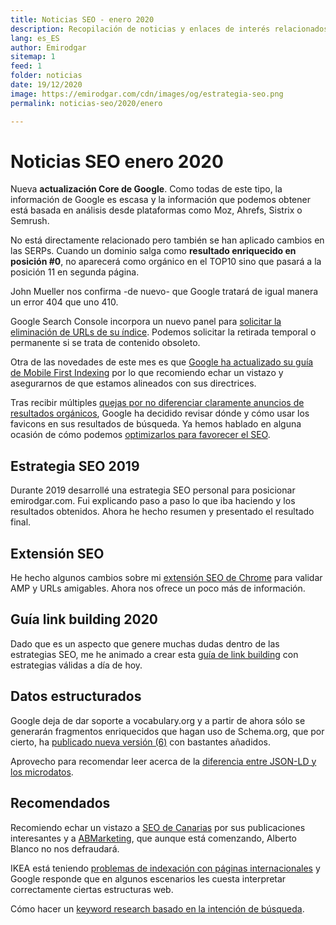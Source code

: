 ```yaml
---
title: Noticias SEO - enero 2020
description: Recopilación de noticias y enlaces de interés relacionados con el SEO y Marketing digital
lang: es_ES
author: Emirodgar
sitemap: 1
feed: 1
folder: noticias
date: 19/12/2020
image: https://emirodgar.com/cdn/images/og/estrategia-seo.png
permalink: noticias-seo/2020/enero

---
```


# Noticias SEO enero 2020

Nueva **actualización Core de Google**. Como todas de este tipo, la información de Google es escasa y la información que podemos obtener está basada en análisis desde plataformas como Moz, Ahrefs, Sistrix o Semrush.

<amp-twitter 
  width="375"
  height="472"
  layout="responsive"
  data-tweetid="1222067475967172608">
</amp-twitter>

No está directamente relacionado pero también se han aplicado cambios en las SERPs. Cuando un dominio salga como **resultado enriquecido en posición #0**, no aparecerá como orgánico en el TOP10 sino que pasará a la posición 11 en segunda página.

<amp-twitter 
  width="375"
  height="472"
  layout="responsive"
  data-tweetid="1220249414528389120">
</amp-twitter>

John Mueller nos confirma -de nuevo- que Google tratará de igual manera un error 404 que uno 410.

<amp-twitter 
  width="375"
  height="472"
  layout="responsive"
  data-tweetid="1214157450485604352">
</amp-twitter>

Google Search Console incorpora un nuevo panel para [solicitar la eliminación de URLs de su índice](https://webmasters.googleblog.com/2020/01/new-removals-report-in-search-console.html). Podemos solicitar la retirada temporal o permanente si se trata de contenido obsoleto.

<amp-twitter 
  width="375"
  height="472"
  layout="responsive"
  data-tweetid="1222456996646932481">
</amp-twitter>

Otra de las novedades de este mes es que [Google ha actualizado su guía de Mobile First Indexing](https://developers.google.com/search/mobile-sites/mobile-first-indexing) por lo que recomiendo echar un vistazo y asegurarnos de que estamos alineados con sus directrices.

Tras recibir múltiples [quejas por no diferenciar claramente anuncios de resultados orgánicos](https://www.theverge.com/tldr/2020/1/23/21078343/google-ad-desktop-design-change-favicon-icon-ftc-guidelines), Google ha decidido revisar dónde y cómo usar los favicons en sus resultados de búsqueda. Ya hemos hablado en alguna ocasión de cómo podemos [optimizarlos para favorecer el SEO](http://www.seobook.com/favicon-seo).

<amp-twitter 
  width="375"
  height="472"
  layout="responsive"
  data-tweetid="1220768238490939394">
</amp-twitter>

## Estrategia SEO 2019

Durante 2019 desarrollé una estrategia SEO personal para posicionar emirodgar.com. Fui explicando paso a paso lo que iba haciendo y los resultados obtenidos. Ahora he hecho resumen y presentado el resultado final.

<amp-twitter 
  width="375"
  height="472"
  layout="responsive"
  data-tweetid="[https://emirodgar.com/estrategia-seo](https://emirodgar.com/estrategia-seo)">
</amp-twitter>

## Extensión SEO

He hecho algunos cambios sobre mi [extensión SEO de Chrome](https://chrome.google.com/webstore/detail/emirodgar-seo/nlelfnhiohbflhkhomefbekimmbeahng?hl=es) para validar AMP y URLs amigables. Ahora nos ofrece un poco más de información.

## Guía link building 2020

Dado que es un aspecto que genere muchas dudas dentro de las estrategias SEO, me he animado a crear esta [guía de link building](https://emirodgar.com/guia-link-building) con estrategias válidas a día de hoy.

## Datos estructurados

Google deja de dar soporte a vocabulary.org y a partir de ahora sólo se generarán fragmentos enriquecidos que hagan uso de Schema.org, que por cierto, ha [publicado nueva versión (6)](https://thegraphlounge.com/schema-org-6-0-released/) con bastantes añadidos.

Aprovecho para recomendar leer acerca de la [diferencia entre JSON-LD y los microdatos](https://wordlift.io/blog/en/mixing-json-ld-and-microdata). 

## Recomendados

Recomiendo echar un vistazo a [SEO de Canarias](https://www.agenciaseocanarias.es/blog/) por sus publicaciones interesantes y a [ABMarketing](https://abmarketing.es/blog/), que aunque está comenzando, Alberto Blanco no nos defraudará.

IKEA está teniendo [problemas de indexación con páginas internacionales](https://www.seroundtable.com/google-ikea-seo-issues-28904.html) y Google responde que en algunos escenarios les cuesta interpretar correctamente ciertas estructuras web.

Cómo hacer un [keyword research basado en la intención de búsqueda](https://www.semrush.com/blog/keyword-research-guide-for-seo/).
<!--stackedit_data:
eyJoaXN0b3J5IjpbMjEyNTAzOTE3NywtMTE5OTE0OTk3MF19
-->
